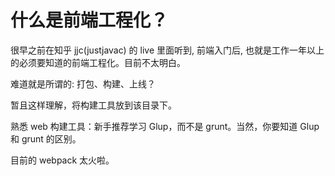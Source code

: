 # 什么是前端工程化？
很早之前在知乎 jjc(justjavac) 的 live 里面听到, 前端入门后, 也就是工作一年以上的必须要知道的前端工程化。目前不太明白。

难道就是所谓的:
打包、构建、上线？


暂且这样理解，将构建工具放到该目录下。

熟悉 web 构建工具：新手推荐学习 Glup，而不是 grunt。当然，你要知道 Glup 和 grunt 的区别。

目前的 webpack 太火啦。 
